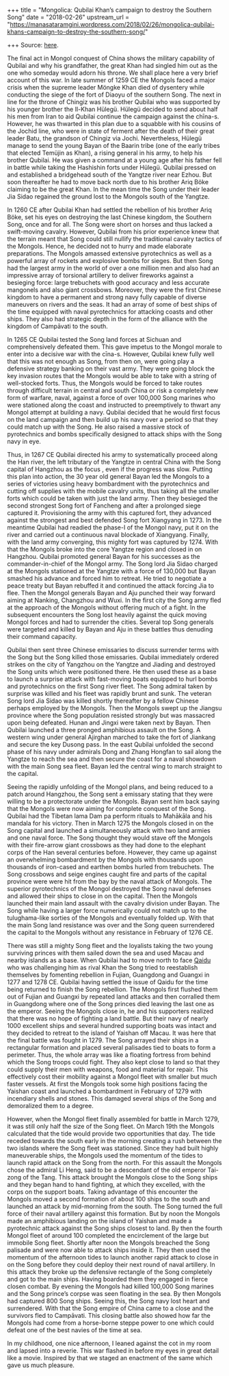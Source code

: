 +++
title = "Mongolica: Qubilai Khan’s campaign to destroy the Southern Song"
date = "2018-02-26"
upstream_url = "https://manasataramgini.wordpress.com/2018/02/26/mongolica-qubilai-khans-campaign-to-destroy-the-southern-song/"

+++
Source: [here](https://manasataramgini.wordpress.com/2018/02/26/mongolica-qubilai-khans-campaign-to-destroy-the-southern-song/).

The final act in Mongol conquest of China shows the military capability of Qubilai and why his grandfather, the great Khan had singled him out as the one who someday would adorn his throne. We shall place here a very brief account of this war. In late summer of 1259 CE the Mongols faced a major crisis when the supreme leader Möngke Khan died of dysentery while conducting the siege of the fort of Diaoyu of the southern Song. The next in line for the throne of Chingiz was his brother Qubilai who was supported by his younger brother the Il-Khan Hülegü. Hülegü decided to send about half his men from Iran to aid Qubilai continue the campaign against the chīna-s. However, he was thwarted in this plan due to a squabble with his cousins of the Jochid line, who were in state of ferment after the death of their great leader Batu, the grandson of Chingiz via Jochi. Nevertheless, Hülegü manage to send the young Bayan of the Baarin tribe (one of the early tribes that elected Temüjin as Khan), a rising general in his army, to help his brother Qubilai. He was given a command at a young age after his father fell in battle while taking the Hashishin forts under Hülegü. Qubilai pressed on and established a bridgehead south of the Yangtze river near Ezhou. But soon thereafter he had to move back north due to his brother Ariq Böke claiming to be the great Khan. In the mean time the Song under their leader Jia Sidao regained the ground lost to the Mongols south of the Yangtze.

In 1260 CE after Qubilai Khan had settled the rebellion of his brother Ariq Böke, set his eyes on destroying the last Chinese kingdom, the Southern Song, once and for all. The Song were short on horses and thus lacked a swift-moving cavalry. However, Qubilai from his prior experience knew that the terrain meant that Song could still nullify the traditional cavalry tactics of the Mongols. Hence, he decided not to hurry and made elaborate preparations. The Mongols amassed extensive pyrotechnics as well as a powerful array of rockets and explosive bombs for sieges. But then Song had the largest army in the world of over a one million men and also had an impressive array of torsional artillery to deliver fireworks against a besieging force: large trebuchets with good accuracy and less accurate mangonels and also giant crossbows. Moreover, they were the first Chinese kingdom to have a permanent and strong navy fully capable of diverse maneuvers on rivers and the seas. It had an array of some of best ships of the time equipped with naval pyrotechnics for attacking coasts and other ships. They also had strategic depth in the form of the alliance with the kingdom of Campāvati to the south.

In 1265 CE Qubilai tested the Song land forces at Sichuan and comprehensively defeated them. This gave impetus to the Mongol morale to enter into a decisive war with the cīna-s. However, Qubilai knew fully well that this was not enough as Song, from then on, were going play a defensive strategy banking on their vast army. They were going block the key invasion routes that the Mongols would be able to take with a string of well-stocked forts. Thus, the Mongols would be forced to take routes through difficult terrain in central and south China or risk a completely new form of warfare, naval, against a force of over 100,000 Song marines who were stationed along the coast and instructed to preemptively to thwart any Mongol attempt at building a navy. Qubilai decided that he would first focus on the land campaign and then build up his navy over a period so that they could match up with the Song. He also raised a massive stock of pyrotechnics and bombs specifically designed to attack ships with the Song navy in eye.

Thus, in 1267 CE Qubilai directed his army to systematically proceed along the Han river, the left tributary of the Yangtze in central China with the Song capital of Hangzhou as the focus , even if the progress was slow. Putting this plan into action, the 30 year old general Bayan led the Mongols to a series of victories using heavy bombardment with the pyrotechnics and cutting off supplies with the mobile cavalry units, thus taking all the smaller forts which could be taken with just the land army. Then they besieged the second strongest Song fort of Fancheng and after a prolonged siege captured it. Provisioning the army with this captured fort, they advanced against the strongest and best defended Song fort Xiangyang in 1273. In the meantime Qubilai had readied the phase-I of the Mongol navy, put it on the river and carried out a continuous naval blockade of Xiangyang. Finally, with the land army converging, this mighty fort was captured by 1274. With that the Mongols broke into the core Yangtze region and closed in on Hangzhou. Qubilai promoted general Bayan for his successes as the commander-in-chief of the Mongol army. The Song lord Jia Sidao charged at the Mongols stationed at the Yangtze with a force of 130,000 but Bayan smashed his advance and forced him to retreat. He tried to negotiate a peace treaty but Bayan rebuffed it and continued the attack forcing Jia to flee. Then the Mongol generals Bayan and Aju punched their way forward aiming at Nanking, Changzhou and Wuxi. In the first city the Song army fled at the approach of the Mongols without offering much of a fight. In the subsequent encounters the Song lost heavily against the quick moving Mongol forces and had to surrender the cities. Several top Song generals were targeted and killed by Bayan and Aju in these battles thus denuding their command capacity.

Qubilai then sent three Chinese emissaries to discuss surrender terms with the Song but the Song killed those emissaries. Qubilai immediately ordered strikes on the city of Yangzhou on the Yangtze and Jiading and destroyed the Song units which were positioned there. He then used these as a base to launch a surprise attack with fast-moving boats equipped to hurl bombs and pyrotechnics on the first Song river fleet. The Song admiral taken by surprise was killed and his fleet was rapidly brunt and sunk. The veteran Song lord Jia Sidao was killed shortly thereafter by a fellow Chinese perhaps employed by the Mongols. Then the Mongols swept up the Jiangsu province where the Song population resisted strongly but was massacred upon being defeated. Hunan and Jingxi were taken next by Bayan. Then Qubilai launched a three pronged amphibious assault on the Song. A western wing under general Ajirghan marched to take the fort of Jiankang and secure the key Dusong pass. In the east Qubilai unfolded the second phase of his navy under admirals Dong and Zhang Hongfan to sail along the Yangtze to reach the sea and then secure the coast for a naval showdown with the main Song sea fleet. Bayan led the central wing to march straight to the capital.

Seeing the rapidly unfolding of the Mongol plans, and being reduced to a patch around Hangzhou, the Song sent a emissary stating that they were willing to be a protectorate under the Mongols. Bayan sent him back saying that the Mongols were now aiming for complete conquest of the Song. Qubilai had the Tibetan lama Dam pa perform rituals to Mahākāla and his mandala for his victory. Then in March 1275 the Mongols closed in on the Song capital and launched a simultaneously attack with two land armies and one naval force. The Song thought they would stave off the Mongols with their fire-arrow giant crossbows as they had done to the elephant corps of the Han several centuries before. However, they came up against an overwhelming bombardment by the Mongols with thousands upon thousands of iron-cased and earthen bombs hurled from trebuchets. The Song crossbows and seige engines caught fire and parts of the capital province were were hit from the bay by the naval attack of Mongols. The superior pyrotechnics of the Mongol destroyed the Song naval defenses and allowed their ships to close in on the capital. Then the Mongols launched their main land assault with the cavalry division under Bayan. The Song while having a larger force numerically could not match up to the tulughama-like sorties of the Mongols and eventually folded up. With that the main Song land resistance was over and the Song queen surrendered the capital to the Mongols without any resistance in February of 1276 CE.

There was still a mighty Song fleet and the loyalists taking the two young surviving princes with them sailed down the sea and used Macau and nearby islands as a base. When Qubilai had to move north to face [Qaidu](https://manasataramgini.wordpress.com/2013/12/09/some-reflections-on-the-khans-qaidu-and-dua-and-the-great-khans-lost-legacy/) who was challenging him as rival Khan the Song tried to reestablish themselves by fomenting rebellion in Fujian, Guangdong and Guangxi in 1277 and 1278 CE. Qubilai having settled the issue of Qaidu for the time being returned to finish the Song rebellion. The Mongols first flushed them out of Fujian and Guangxi by repeated land attacks and then corralled them in Guangdong where one of the Song princes died leaving the last one as the emperor. Seeing the Mongols close in, he and his supporters realized that there was no hope of fighting a land battle. But their navy of nearly 1000 excellent ships and several hundred supporting boats was intact and they decided to retreat to the island of Yaishan off Macau. It was here that the final battle was fought in 1279. The Song arrayed their ships in a rectangular formation and placed several palisades tied to boats to form a perimeter. Thus, the whole array was like a floating fortress from behind which the Song troops could fight. They also kept close to land so that they could supply their men with weapons, food and material for repair. This effectively cost their mobility against a Mongol fleet with smaller but much faster vessels. At first the Mongols took some high positions facing the Yaishan coast and launched a bombardment in February of 1279 with incendiary shells and stones. This damaged several ships of the Song and demoralized them to a degree.

However, when the Mongol fleet finally assembled for battle in March 1279, it was still only half the size of the Song fleet. On March 19th the Mongols calculated that the tide would provide two opportunities that day. The tide receded towards the south early in the morning creating a rush between the two islands where the Song fleet was stationed. Since they had built highly maneuverable ships, the Mongols used the momentum of the tides to launch rapid attack on the Song from the north. For this assault the Mongols chose the admiral Li Heng, said to be a descendant of the old emperor Tai-zong of the Tang. This attack brought the Mongols close to the Song ships and they began hand to hand fighting, at which they excelled, with the corps on the support boats. Taking advantage of this encounter the Mongols moved a second formation of about 100 ships to the south and launched an attack by mid-morning from the south. The Song turned the full force of their naval artillery against this formation. But by noon the Mongols made an amphibious landing on the island of Yaishan and made a pyrotechnic attack against the Song ships closest to land. By then the fourth Mongol fleet of around 100 completed the encirclement of the large but immobile Song fleet. Shortly after noon the Mongols breached the Song palisade and were now able to attack ships inside it. They then used the momentum of the afternoon tides to launch another rapid attack to close in on the Song before they could deploy their next round of naval artillery. In this attack they broke up the defensive rectangle of the Song completely and got to the main ships. Having boarded them they engaged in fierce closen combat. By evening the Mongols had killed 100,000 Song marines and the Song prince’s corpse was seen floating in the sea. By then Mongols had captured 800 Song ships. Seeing this, the Song navy lost heart and surrendered. With that the Song empire of China came to a close and the survivors fled to Campāvati. This closing battle also showed how far the Mongols had come from a horse-borne steppe power to one which could defeat one of the best navies of the time at sea.

In my childhood, one nice afternoon, I leaned against the cot in my room and lapsed into a reverie. This war flashed in before my eyes in great detail like a movie. Inspired by that we staged an enactment of the same which gave us much pleasure.

